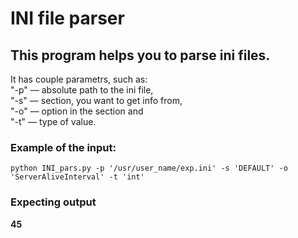 # INI file parser

<h2>This program helps you to parse ini files.</h2>

<p>It has couple parametrs, such as: <br>
"-p" –– absolute path to the ini file,<br>
"-s" –– section, you want to get info from,<br>
"-o" –– option in the section and <br>
"-t" –– type of value.</p>

<h3>Example of the input:</h3>
<code>python INI_pars.py -p '/usr/user_name/exp.ini' -s 'DEFAULT' -o 'ServerAliveInterval' -t 'int'</code>
<h3>Expecting output</h3>
<strong>45</strong>
